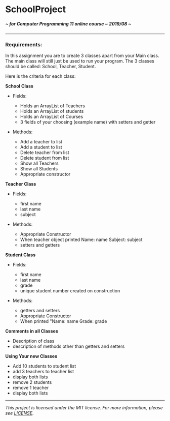 # SchoolProject
##### *~ for Computer Programming 11 online course ~ 2019/08 ~*

---

### Requirements:

In this assignment you are to create 3 classes apart from your Main class.  The main class will still just be used to run your program.  The 3 classes should be called: School, Teacher, Student.

Here is the criteria for each class:

**School Class**

* Fields:

  * Holds an ArrayList of Teachers
  * Holds an ArrayList of students
  * Holds an ArrayList of Courses
  * 3 fields of your choosing (example name) with setters and getter

* Methods:

  * Add a teacher to list
  * Add a student to list
  * Delete teacher from list
  * Delete student from list
  * Show all Teachers
  * Show all Students
  * Appropriate constructor

**Teacher Class**

* Fields:

  * first name
  * last name
  * subject

* Methods:

  * Appropriate Constructor
  * When teacher object printed Name: name Subject: subject
  * setters and getters

**Student Class**

* Fields:

  * first name
  * last name
  * grade
  * unique student number created on construction

* Methods:

  * getters and setters
  * Appropriate Constructor
  * When printed "Name: name Grade: grade

**Comments in all Classes**

* Description of class
* description of methods other than getters and setters

**Using Your new Classes**

* Add 10 students to student list
* add 3 teachers to teacher list
* display both lists
* remove 2 students
* remove 1 teacher
* display both lists

---

*This project is licensed under the MIT license. For more information, please see [LICENSE](./LICENSE).*
